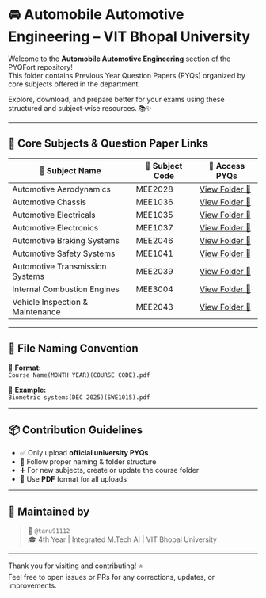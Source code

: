 
# 🚘 Automobile Automotive Engineering – VIT Bhopal University

Welcome to the **Automobile Automotive Engineering** section of the PYQFort repository!  
This folder contains Previous Year Question Papers (PYQs) organized by core subjects offered in the department.

Explore, download, and prepare better for your exams using these structured and subject-wise resources. 📚✨

---

## 📂 Core Subjects & Question Paper Links

| 📘 Subject Name                        | 📎 Subject Code | 🔗 Access PYQs |
|---------------------------------------|-----------------|----------------|
| Automotive Aerodynamics               | MEE2028         | [View Folder 🔗](https://github.com/tanu91112/PYQFort/tree/main/VIT%20Bhopal%20University/08.Automobile%20%20Automotive%20Engineering/Automative%20Aerodynamics(MEE2028)) |
| Automotive Chassis                    | MEE1036         | [View Folder 🔗](https://github.com/tanu91112/PYQFort/tree/main/VIT%20Bhopal%20University/08.Automobile%20%20Automotive%20Engineering/Automative%20Chassis(MEE1036%20)) |
| Automotive Electricals                | MEE1035         | [View Folder 🔗](https://github.com/tanu91112/PYQFort/tree/main/VIT%20Bhopal%20University/08.Automobile%20%20Automotive%20Engineering/Automative%20Electricals(MEE1035%20)) |
| Automotive Electronics                | MEE1037         | [View Folder 🔗](https://github.com/tanu91112/PYQFort/tree/main/VIT%20Bhopal%20University/08.Automobile%20%20Automotive%20Engineering/Automative%20Electronics(MEE1037)) |
| Automotive Braking Systems            | MEE2046         | [View Folder 🔗](https://github.com/tanu91112/PYQFort/tree/main/VIT%20Bhopal%20University/08.Automobile%20%20Automotive%20Engineering/Automotive%20Braking%20Systems%20(MEE2046)) |
| Automotive Safety Systems             | MEE1041         | [View Folder 🔗](https://github.com/tanu91112/PYQFort/tree/main/VIT%20Bhopal%20University/08.Automobile%20%20Automotive%20Engineering/Automotive%20Safety%20Systems%20(MEE1041)) |
| Automotive Transmission Systems       | MEE2039         | [View Folder 🔗](https://github.com/tanu91112/PYQFort/tree/main/VIT%20Bhopal%20University/08.Automobile%20%20Automotive%20Engineering/Automotive%20Transmission%20Systems%20(MEE2039)) |
| Internal Combustion Engines           | MEE3004         | [View Folder 🔗](https://github.com/tanu91112/PYQFort/tree/main/VIT%20Bhopal%20University/08.Automobile%20%20Automotive%20Engineering/Internal%20Combustion%20Engines%20(MEE3004)) |
| Vehicle Inspection & Maintenance      | MEE2043         | [View Folder 🔗](https://github.com/tanu91112/PYQFort/tree/main/VIT%20Bhopal%20University/08.Automobile%20%20Automotive%20Engineering/Vehicle%20Inspection%20%26%20Maintenance%20(MEE2043)) |

---

## 🧾 File Naming Convention

📄 **Format:**  
`Course Name(MONTH YEAR)(COURSE CODE).pdf`

📌 **Example:**  
`Biometric systems(DEC 2025)(SWE1015).pdf`

---

## 📦 Contribution Guidelines

- ✅ Only upload **official university PYQs**
- 📁 Follow proper naming & folder structure
- ➕ For new subjects, create or update the course folder
- 🧾 Use **PDF** format for all uploads

---

## 🙌 Maintained by

> 📛 `@tanu91112`  
> 🎓 4th Year | Integrated M.Tech AI | VIT Bhopal University

---

Thank you for visiting and contributing! ⭐  
Feel free to open issues or PRs for any corrections, updates, or improvements.
